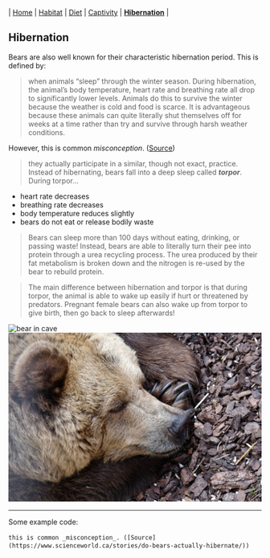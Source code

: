 | [Home](README.md) | [Habitat](page1.md) | [Diet](page2.md) | [Captivity](page3.md) | [**Hibernation**](page4.md) |
## Hibernation
Bears are also well known for their characteristic hibernation period. This is defined by:
>when animals “sleep” through the winter season. During hibernation, the animal’s body temperature, heart rate and breathing rate all drop to significantly lower levels. Animals do this to survive the winter because the weather is cold and food is scarce. It is advantageous because these animals can quite literally shut themselves off for weeks at a time rather than try and survive through harsh weather conditions.

However, this is common _misconception_. ([Source](https://www.scienceworld.ca/stories/do-bears-actually-hibernate/))

>they actually participate in a similar, though not exact, practice. Instead of hibernating, bears fall into a deep sleep called **_torpor_**. During torpor...
* heart rate decreases
* breathing rate decreases
* body temperature reduces slightly
* bears do not eat or release bodily waste
>Bears can sleep more than 100 days without eating, drinking, or passing waste! Instead, bears are able to literally turn their pee into protein through a urea recycling process. The urea produced by their fat metabolism is broken down and the nitrogen is re-used by the bear to rebuild protein.

>The main difference between hibernation and torpor is that during torpor, the animal is able to wake up easily if hurt or threatened by predators. Pregnant female bears can also wake up from torpor to give birth, then go back to sleep afterwards!

![bear in cave](https://bear.org/wp-content/uploads/2008/10/Den-Junes-Cub.jpg)
![bear sleeping](bearSleeping.jpg)

---
Some example code:
```
this is common _misconception_. ([Source](https://www.scienceworld.ca/stories/do-bears-actually-hibernate/))
```
